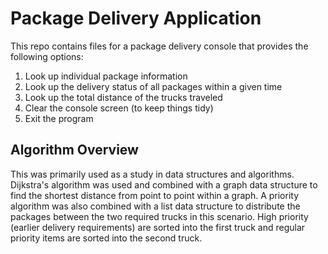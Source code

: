 
# Package Delivery Application

This repo contains files for a package delivery console that provides the following options:

1. Look up individual package information
2. Look up the delivery status of all packages within a given time
3. Look up the total distance of the trucks traveled
4. Clear the console screen (to keep things tidy)
5. Exit the program

## Algorithm Overview

This was primarily used as a study in data structures and algorithms.  Dijkstra's algorithm was used and combined with a graph data structure to find the shortest distance from point to point within a graph.  A priority algorithm was also combined with a list data structure to distribute the packages between the two required trucks in this scenario.  High priority (earlier delivery requirements) are sorted into the first truck and regular priority items are sorted into the second truck.
